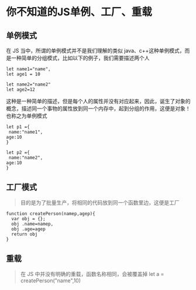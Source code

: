 #  你不知道的JS单例、工厂、重载

## 单例模式

在 JS 当中，所谓的单例模式并不是我们理解的类似 java、c++这种单例模式，而是一种简单的分组模式，比如以下的例子，我们需要描述两个人

```
let name1="name",
let age1 = 10

let name2="name2"
let age2=12

```

这种是一种简单的描述，但是每个人的属性并没有对应起来，因此，诞生了对象的概念，描述同一个事物的属性放到同一个内存中，起到分组的作用，这便是对象！也称之为单例模式

```
let p1 ={
 name:"name1",
age:10
}

let p2 ={
 name:"name2",
age:10
}
```

## 工厂模式

> 目的是为了批量生产，将相同的代码放到同一个函数里边，这便是工厂

```
function createPerson(namep,agep){
  var obj = {};
  obj .name=namep,
  obj .age=agep
  return obj
}
```

## 重载

> 在 JS 中并没有明确的重载，函数名称相同，会被覆盖掉
> let a = createPerson("name",10)

```

```
